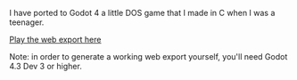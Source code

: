 I have ported to Godot 4 a little DOS game that I made in C when I was a teenager.

[Play the web export here](https://eefano.github.io/diggergd/webexport/)

Note: in order to generate a working web export yourself, you'll need Godot 4.3 Dev 3 or higher.

